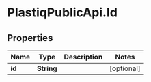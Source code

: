# PlastiqPublicApi.Id

## Properties

Name | Type | Description | Notes
------------ | ------------- | ------------- | -------------
**id** | **String** |  | [optional] 


